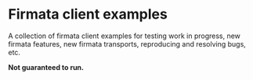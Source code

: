 # Firmata client examples

A collection of firmata client examples for testing work in progress, new firmata features, new firmata transports, reproducing and resolving bugs, etc.

**Not guaranteed to run.**
